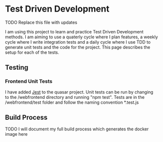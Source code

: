 # Test Driven Development

TODO Replace this file with updates

I am using this project to learn and practice Test Driven Development methods. I am aiming to use a quaterly cycle where I plan features, a weekly cycle where I write integration tests and a daily cycle where I use TDD to generate unit tests and the code for the project. This page describes the setup for each of the tests.

## Testing


### Frontend Unit Tests

I have added [Jest](https://facebook.github.io/jest/docs/en/getting-started.html) to the quasar project. Unit tests can be run by changing to the /webfrontend directory and running "npm test".
Tests are in the /webfrontend/test folder and follow the naming convention *.test.js


## Build Process

TODO I will document my full build process which generates the docker image here

